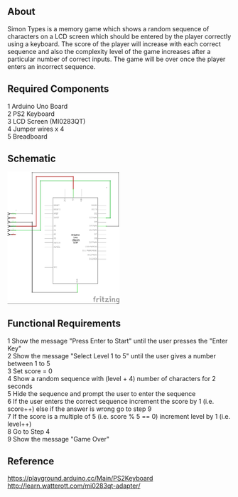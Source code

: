 ## About

Simon Types is a memory game which shows a random sequence of characters on a LCD screen which should be entered by the player correctly using a keyboard. The score of the player will increase with each correct sequence and also the complexity level of the game increases after a particular number of correct inputs. The game will be over once the player enters an incorrect sequence.

## Required Components

1 Arduino Uno Board <br/>
2 PS2 Keyboard<br/>
3 LCD Screen (MI0283QT) <br/>
4 Jumper wires x 4 <br/>
5 Breadboard <br/>

## Schematic

<img width="50%" src="schematic.jpg">

## Functional Requirements

1 Show the message "Press Enter to Start" until the user presses the "Enter Key"<br/>
2 Show the message "Select Level 1 to 5" until the user gives a number between 1 to 5<br/>
3 Set score = 0<br/>
4 Show a random sequence with (level + 4) number of characters for 2 seconds<br/>
5 Hide the sequence and prompt the user to enter the sequence <br/>
6 If the user enters the correct sequence increment the score by 1 (i.e. score++) else if the answer is wrong go to step 9<br/>
7 If the score is a multiple of 5 (i.e. score % 5 == 0) increment level by 1 (i.e. level++) <br/>
8 Go to Step 4	<br/>
9 Show the message "Game Over"<br/>


## Reference

https://playground.arduino.cc/Main/PS2Keyboard <br/>
http://learn.watterott.com/mi0283qt-adapter/ <br/>



	

